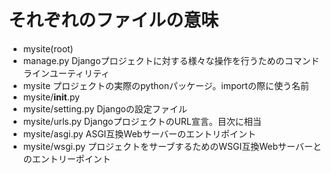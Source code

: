 # それぞれのファイルの意味
* mysite(root)
* manage.py
    Djangoプロジェクトに対する様々な操作を行うためのコマンドラインユーティリティ
* mysite
    プロジェクトの実際のpythonパッケージ。importの際に使う名前
* mysite/__init__.py
* mysite/setting.py
    Djangoの設定ファイル
* mysite/urls.py
    DjangoプロジェクトのURL宣言。目次に相当
* mysite/asgi.py
    ASGI互換Webサーバーのエントリポイント
* mysite/wsgi.py
    プロジェクトをサーブするためのWSGI互換Webサーバーとのエントリーポイント